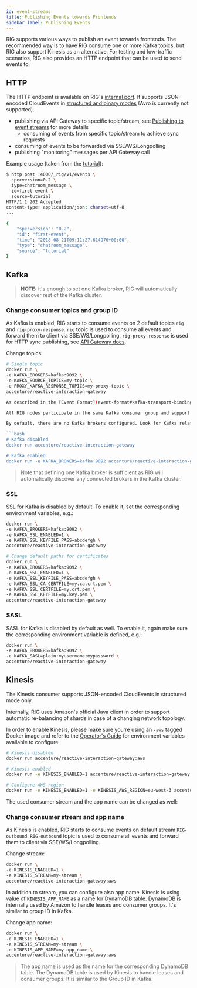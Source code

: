 ```yaml
---
id: event-streams
title: Publishing Events towards Frontends
sidebar_label: Publishing Events
---
```


RIG supports various ways to publish an event towards frontends. The recommended way is to have RIG consume one or more Kafka topics, but RIG also support Kinesis as an alternative. For testing and low-traffic scenarios, RIG also provides an HTTP endpoint that can be used to send events to.

## HTTP

The HTTP endpoint is available on RIG's [internal port](rig-ops-guide). It supports JSON-encoded CloudEvents in [structured and binary modes](event-format#http-transport-binding) (Avro is currently not supported).
- publishing via API Gateway to specific topic/stream, see [Publishing to event streams](./api-gateway#publishing-to-event-streams) for more details
  - consuming of events from specific topic/stream to achieve sync requests
- consuming of events to be forwarded via SSE/WS/Longpolling
- publishing "monitoring" messages per API Gateway call

Example usage (taken from the [tutorial](tutorial#4-create-a-new-chatroom-message-event-backend)):

```bash
$ http post :4000/_rig/v1/events \
  specversion=0.2 \
  type=chatroom_message \
  id=first-event \
  source=tutorial
HTTP/1.1 202 Accepted
content-type: application/json; charset=utf-8
...

{
    "specversion": "0.2",
    "id": "first-event",
    "time": "2018-08-21T09:11:27.614970+00:00",
    "type": "chatroom_message",
    "source": "tutorial"
}

```

## Kafka
> __NOTE:__ it's enough to set one Kafka broker, RIG will automatically discover rest of the Kafka cluster.

### Change consumer topics and group ID

As Kafka is enabled, RIG starts to consume events on 2 default topics `rig` and `rig-proxy-response`. `rig` topic is used to consume all events and forward them to client via SSE/WS/Longpolling. `rig-proxy-response` is used for HTTP sync publishing, see [API Gateway docs](./api-gateway#sync).

Change topics:

```bash
# Single topic
docker run \
-e KAFKA_BROKERS=kafka:9092 \
-e KAFKA_SOURCE_TOPICS=my-topic \
-e PROXY_KAFKA_RESPONSE_TOPICS=my-proxy-topic \
accenture/reactive-interaction-gateway

As described in the [Event Format](event-format#kafka-transport-binding) Section, the Kafka consumer supports both structured and binary modes, each with JSON as well as Avro encoding (with details described in the [advanced guide on Avro](avro)).

All RIG nodes participate in the same Kafka consumer group and support automatic partition re-balancing in case new nodes are started or existing nodes go away.

By default, there are no Kafka brokers configured. Look for Kafka related variables in the [Operator's Guide](./rig-ops-guide.md) to enable the Kafka consumer.

```bash
# Kafka disabled
docker run accenture/reactive-interaction-gateway

# Kafka enabled
docker run -e KAFKA_BROKERS=kafka:9092 accenture/reactive-interaction-gateway
```

> Note that defining one Kafka broker is sufficient as RIG will automatically discover any connected brokers in the Kafka cluster.

### SSL

SSL for Kafka is disabled by default. To enable it, set the corresponding environment variables, e.g.:

```bash
docker run \
-e KAFKA_BROKERS=kafka:9092 \
-e KAFKA_SSL_ENABLED=1 \
-e KAFKA_SSL_KEYFILE_PASS=abcdefgh \
accenture/reactive-interaction-gateway

# Change default paths for certificates
docker run \
-e KAFKA_BROKERS=kafka:9092 \
-e KAFKA_SSL_ENABLED=1 \
-e KAFKA_SSL_KEYFILE_PASS=abcdefgh \
-e KAFKA_SSL_CA_CERTFILE=my.ca.crt.pem \
-e KAFKA_SSL_CERTFILE=my.crt.pem \
-e KAFKA_SSL_KEYFILE=my.key.pem \
accenture/reactive-interaction-gateway
```

### SASL

SASL for Kafka is disabled by default as well. To enable it, again make sure the corresponding environment variable is defined, e.g.:

```bash
docker run \
-e KAFKA_BROKERS=kafka:9092 \
-e KAFKA_SASL=plain:myusername:mypassword \
accenture/reactive-interaction-gateway
```

## Kinesis

The Kinesis consumer supports JSON-encoded CloudEvents in structured mode only.

Internally, RIG uses Amazon's official Java client in order to support automatic re-balancing of shards in case of a changing network topology.

In order to enable Kinesis, please make sure you're using an `-aws` tagged Docker image and refer to the [Operator's Guide](./rig-ops-guide.md) for environment variables available to configure.

```bash
# Kinesis disabled
docker run accenture/reactive-interaction-gateway:aws

# Kinesis enabled
docker run -e KINESIS_ENABLED=1 accenture/reactive-interaction-gateway

# Configure AWS region
docker run -e KINESIS_ENABLED=1 -e KINESIS_AWS_REGION=eu-west-3 accenture/reactive-interaction-gateway
```

The used consumer stream and the app name can be changed as well:
### Change consumer stream and app name

As Kinesis is enabled, RIG starts to consume events on default stream `RIG-outbound`. `RIG-outbound` topic is used to consume all events and forward them to client via SSE/WS/Longpolling.

Change stream:

```bash
docker run \
-e KINESIS_ENABLED=1 \
-e KINESIS_STREAM=my-stream \
accenture/reactive-interaction-gateway:aws
```

In addition to stream, you can configure also app name. Kinesis is using value of `KINESIS_APP_NAME` as a name for DynamoDB table. DynamoDB is internally used by Amazon to handle leases and consumer groups. It's similar to group ID in Kafka.

Change app name:

```bash
docker run \
-e KINESIS_ENABLED=1 \
-e KINESIS_STREAM=my-stream \
-e KINESIS_APP_NAME=my-app_name \
accenture/reactive-interaction-gateway:aws
```

> The app name is used as the name for the corresponding DynamoDB table. The DynamoDB table is used by Kinesis to handle leases and consumer groups. It is similar to the Group ID in Kafka.
